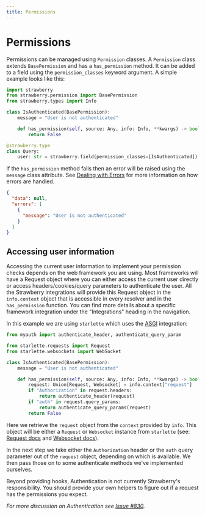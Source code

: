 ```yaml
---
title: Permissions
---
```


# Permissions

Permissions can be managed using `Permission` classes. A `Permission` class extends `BasePermission` and has a `has_permission` method. It can be added to a field using the `permission_classes` keyword argument. A simple example looks like this:

```python
import strawberry
from strawberry.permission import BasePermission
from strawberry.types import Info

class IsAuthenticated(BasePermission):
    message = "User is not authenticated"

    def has_permission(self, source: Any, info: Info, **kwargs) -> bool:
        return False

@strawberry.type
class Query:
    user: str = strawberry.field(permission_classes=[IsAuthenticated])
```

If the `has_permission` method fails then an error will be raised using the `message` class attribute. See [Dealing with Errors](/docs/guides/errors) for more information on how errors are handled.

```json
{
  "data": null,
  "errors": [
    {
      "message": "User is not authenticated"
    }
  ]
}
```


## Accessing user information

Accessing the current user information to implement your permission checks depends on the web framework you are using. Most frameworks will have a Request object where you can either access the current user directly or access headers/cookies/query parameters to authenticate the user. All the Strawberry integrations will provide this Request object in the `info.context` object that is accessible in every resolver and in the `has_permission` function. You can find more details about a specific framework integration under the "Integrations" heading in the navigation. 

In this example we are using `starlette` which uses the [ASGI](/docs/integrations/asgi) integration:

```python
from myauth import authenticate_header, authenticate_query_param

from starlette.requests import Request
from starlette.websockets import WebSocket

class IsAuthenticated(BasePermission):
    message = "User is not authenticated"

    def has_permission(self, source: Any, info: Info, **kwargs) -> bool:
        request: Union[Request, Websocket] = info.context["request"]
        if "Authorization" in request.headers:
            return authenticate_header(request)
        if "auth" in request.query_params:
            return authenticate_query_params(request)
        return False
```

Here we retrieve the `request` object from the `context` provided by `info`. This object will be either a `Request` or `Websocket` instance from `starlette` (see: [Request docs](https://www.starlette.io/requests/) and [Websocket docs](https://www.starlette.io/websockets/)).

In the next step we take either the `Authorization` header or the `auth` query parameter out of the `request` object, depending on which is available. We then pass those on to some authenticate methods we've implemented ourselves.

Beyond providing hooks, Authentication is not currently Strawberry's responsibility. You should provide your own helpers to figure out if a request has the permissions you expect.

*For more discussion on Authentication see [Issue #830](https://github.com/strawberry-graphql/strawberry/issues/830).*
